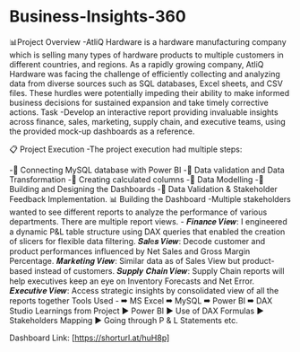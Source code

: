 # Business-Insights-360
 📊Project Overview -AtliQ Hardware is a hardware manufacturing company which is selling many types of hardware products to multiple customers in different countries, and regions. As a rapidly growing company, AtliQ Hardware was facing the challenge of efficiently collecting and analyzing data from diverse sources such as SQL databases, Excel sheets, and CSV files.
These hurdles were potentially impeding their ability to make informed business decisions for sustained expansion and take timely corrective actions. 
Task -Develop an interactive report providing invaluable insights across finance, sales, marketing, supply chain, and executive teams, using the provided mock-up dashboards as a reference.

📋 Project Execution -The project execution had multiple steps:

-🔸 Connecting MySQL database with Power BI
-🔸 Data validation and Data Transformation
-🔸 Creating calculated columns
-🔸 Data Modelling
-🔸 Building and Designing the Dashboards
-🔸 Data Validation & Stakeholder Feedback Implementation.
📊 Building the Dashboard -Multiple stakeholders wanted to see different reports to analyze the performance of various departments. 
There are multiple report views. -
𝑭𝒊𝒏𝒂𝒏𝒄𝒆 𝑽𝒊𝒆𝒘: I engineered a dynamic P&L table structure using DAX queries that enabled the creation of slicers for flexible data filtering.
𝑺𝒂𝒍e𝒔 𝑽𝒊𝒆𝒘: Decode customer and product performances influenced by Net Sales and Gross Margin Percentage.
𝑴𝒂𝒓𝒌𝒆𝒕𝒊𝒏𝒈 𝑽𝒊𝒆𝒘: Similar data as of Sales View but product-based instead of customers.
𝑺𝒖𝒑𝒑𝒍𝒚 𝑪𝒉𝒂𝒊𝒏 𝑽𝒊𝒆𝒘: Supply Chain reports will help executives keep an eye on Inventory Forecasts and Net Error.
𝑬𝒙𝒆𝒄𝒖𝒕𝒊𝒗𝒆 𝑽𝒊𝒆𝒘: Access strategic insights by consolidated view of all the reports together
 Tools Used -
➡ MS Excel
➡ MySQL
➡ Power BI
➡ DAX Studio Learnings from Project
▶ Power BI
▶ Use of DAX Formulas
▶ Stakeholders Mapping
▶ Going through P & L Statements etc. 

Dashboard Link: [https://shorturl.at/huH8p]
